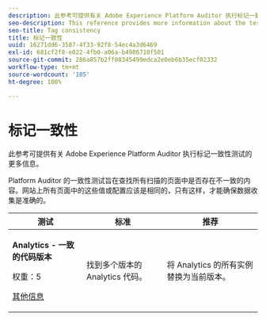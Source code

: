 ```yaml
---
description: 此参考可提供有关 Adobe Experience Platform Auditor 执行标记一致性测试的更多信息。
seo-description: This reference provides more information about the tests Adobe Experience Platform Auditor performs for tag consistency.
seo-title: Tag consistency
title: 标记一致性
uuid: 16271dd6-3587-4f33-92f8-54ec4a3d6469
exl-id: 681cf2f8-e022-4fb0-a06a-b4986710f501
source-git-commit: 286a857b2ff08345499edca2e0eb6b35ecf02332
workflow-type: tm+mt
source-wordcount: '105'
ht-degree: 100%

---
```


# 标记一致性

此参考可提供有关 Adobe Experience Platform Auditor 执行标记一致性测试的更多信息。

Platform Auditor 的一致性测试旨在查找所有扫描的页面中是否存在不一致的内容。网站上所有页面中的这些值或配置应该是相同的，只有这样，才能确保数据收集是准确的。

<table id="table_4F9ED873BAF741D19BFB0F297B3A1FDB"> 
 <thead> 
  <tr> 
   <th colname="col1" class="entry"> 测试 </th> 
   <th colname="col2" class="entry"> 标准 </th> 
   <th colname="col3" class="entry"> 推荐 </th> 
  </tr>
 </thead>
 <tbody> 
  <tr> 
   <td colname="col1"> 
    <!--
      1.0.1 
    --> <p><b>Analytics - 一致的代码版本 </b> </p> <p>权重：5 </p> <p><a href="https://docs.adobe.com/content/help/zh-Hans/analytics/implementation/home.html" format="html" scope="external"> 其他信息</a> </p> </td> 
   <td colname="col2"> <p> 找到多个版本的 Analytics 代码。 </p> </td> 
   <td colname="col3"> <p>将 Analytics 的所有实例替换为当前版本。 </p> </td> 
  </tr> 
 </tbody> 
</table>
